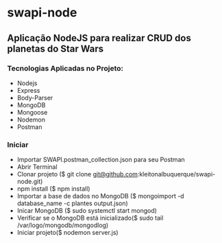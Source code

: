 # swapi-node

## Aplicação NodeJS para realizar CRUD dos planetas do Star Wars

### Tecnologias Aplicadas no Projeto:

* Nodejs
* Express
* Body-Parser
* MongoDB
* Mongoose
* Nodemon
* Postman

### Iniciar

* Importar SWAPI.postman_collection.json para seu Postman
* Abrir Terminal
* Clonar projeto ($ git clone git@github.com:kleitonalbuquerque/swapi-node.git)
* npm install ($ npm install)
* Importar a base de dados no MongoDB ($ mongoimport -d database_name -c plantes output.json)
* Inicar MongoDB ($ sudo systemctl start mongod)
* Verificar se o MongoDB está inicializado($ sudo tail /var/logo/mongodb/mongodlog)
* Iniciar projeto($ nodemon server.js)
